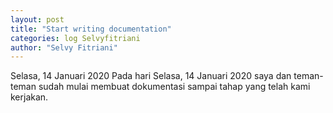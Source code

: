 ```yaml
---
layout: post
title: "Start writing documentation"
categories: log Selvyfitriani
author: "Selvy Fitriani"
---
```


Selasa, 14 Januari 2020
Pada hari Selasa, 14 Januari 2020 saya dan teman-teman sudah mulai membuat dokumentasi sampai tahap yang telah kami kerjakan. 
